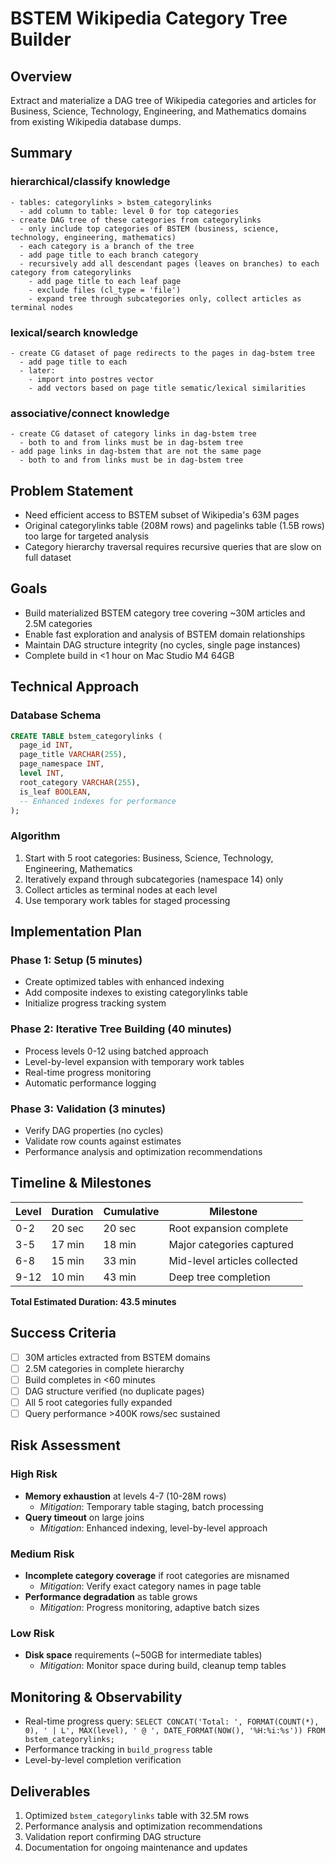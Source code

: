 # BSTEM Wikipedia Category Tree Builder

## Overview
Extract and materialize a DAG tree of Wikipedia categories and articles for Business, Science, Technology, Engineering, and Mathematics domains from existing Wikipedia database dumps.

## Summary

### hierarchical/classify knowledge
    - tables: categorylinks > bstem_categorylinks
      - add column to table: level 0 for top categories
    - create DAG tree of these categories from categorylinks
      - only include top categories of BSTEM (business, science, technology, engineering, mathematics)
      - each category is a branch of the tree
      - add page title to each branch category
      - recursively add all descendant pages (leaves on branches) to each category from categorylinks
        - add page title to each leaf page
        - exclude files (cl_type = 'file')
        - expand tree through subcategories only, collect articles as terminal nodes

### lexical/search knowledge
    - create CG dataset of page redirects to the pages in dag-bstem tree
      - add page title to each
      - later: 
        - import into postres vector 
        - add vectors based on page title sematic/lexical similarities
  
### associative/connect knowledge
    - create CG dataset of category links in dag-bstem tree
      - both to and from links must be in dag-bstem tree
    - add page links in dag-bstem that are not the same page
      - both to and from links must be in dag-bstem tree

## Problem Statement
- Need efficient access to BSTEM subset of Wikipedia's 63M pages
- Original categorylinks table (208M rows) and pagelinks table (1.5B rows) too large for targeted analysis
- Category hierarchy traversal requires recursive queries that are slow on full dataset

## Goals
- Build materialized BSTEM category tree covering ~30M articles and 2.5M categories
- Enable fast exploration and analysis of BSTEM domain relationships
- Maintain DAG structure integrity (no cycles, single page instances)
- Complete build in <1 hour on Mac Studio M4 64GB

## Technical Approach

### Database Schema
```sql
CREATE TABLE bstem_categorylinks (
  page_id INT,
  page_title VARCHAR(255),
  page_namespace INT,
  level INT,
  root_category VARCHAR(255),
  is_leaf BOOLEAN,
  -- Enhanced indexes for performance
);
```

### Algorithm
1. Start with 5 root categories: Business, Science, Technology, Engineering, Mathematics
2. Iteratively expand through subcategories (namespace 14) only
3. Collect articles as terminal nodes at each level
4. Use temporary work tables for staged processing

## Implementation Plan

### Phase 1: Setup (5 minutes)
- Create optimized tables with enhanced indexing
- Add composite indexes to existing categorylinks table
- Initialize progress tracking system

### Phase 2: Iterative Tree Building (40 minutes)
- Process levels 0-12 using batched approach
- Level-by-level expansion with temporary work tables
- Real-time progress monitoring
- Automatic performance logging

### Phase 3: Validation (3 minutes)
- Verify DAG properties (no cycles)
- Validate row counts against estimates
- Performance analysis and optimization recommendations

## Timeline & Milestones

| Level | Duration | Cumulative | Milestone |
|-------|----------|------------|-----------|
| 0-2   | 20 sec   | 20 sec     | Root expansion complete |
| 3-5   | 17 min   | 18 min     | Major categories captured |
| 6-8   | 15 min   | 33 min     | Mid-level articles collected |
| 9-12  | 10 min   | 43 min     | Deep tree completion |

**Total Estimated Duration: 43.5 minutes**

## Success Criteria
- [ ] 30M articles extracted from BSTEM domains
- [ ] 2.5M categories in complete hierarchy
- [ ] Build completes in <60 minutes
- [ ] DAG structure verified (no duplicate pages)
- [ ] All 5 root categories fully expanded
- [ ] Query performance >400K rows/sec sustained

## Risk Assessment

### High Risk
- **Memory exhaustion** at levels 4-7 (10-28M rows)
  - *Mitigation*: Temporary table staging, batch processing
- **Query timeout** on large joins
  - *Mitigation*: Enhanced indexing, level-by-level approach

### Medium Risk  
- **Incomplete category coverage** if root categories are misnamed
  - *Mitigation*: Verify exact category names in page table
- **Performance degradation** as table grows
  - *Mitigation*: Progress monitoring, adaptive batch sizes

### Low Risk
- **Disk space** requirements (~50GB for intermediate tables)
  - *Mitigation*: Monitor space during build, cleanup temp tables

## Monitoring & Observability
- Real-time progress query: `SELECT CONCAT('Total: ', FORMAT(COUNT(*), 0), ' | L', MAX(level), ' @ ', DATE_FORMAT(NOW(), '%H:%i:%s')) FROM bstem_categorylinks;`
- Performance tracking in `build_progress` table
- Level-by-level completion verification

## Deliverables
1. Optimized `bstem_categorylinks` table with 32.5M rows
2. Performance analysis and optimization recommendations  
3. Validation report confirming DAG structure
4. Documentation for ongoing maintenance and updates
